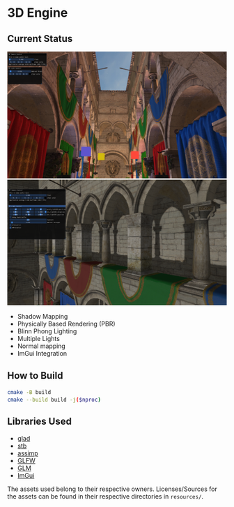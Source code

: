 # 3D Engine

## Current Status


![](./docs/assets/render-sponza-multiple-lights.png)
![](./docs/assets/sponza-shadow-mapping-1.png)


- Shadow Mapping
- Physically Based Rendering (PBR)
- Blinn Phong Lighting
- Multiple Lights
- Normal mapping
- ImGui Integration

## How to Build

```sh
cmake -B build
cmake --build build -j($nproc)
```

## Libraries Used

- [glad](https://github.com/Dav1dde/glad)
- [stb](https://github.com/nothings/stb)
- [assimp](https://github.com/assimp/assimp)
- [GLFW](https://github.com/glfw/glfw/)
- [GLM](https://github.com/g-truc/glm)
- [ImGui](https://github.com/ocornut/imgui/)

The assets used belong to their respective owners. Licenses/Sources for the assets can be found in their respective directories in `resources/`.